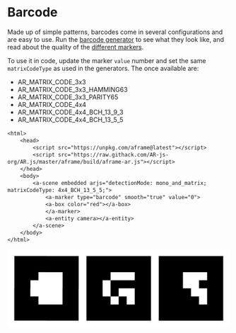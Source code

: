 # Barcode

Made up of simple patterns, barcodes come in several configurations and are easy to use. Run the [barcode generator](https://au.gmented.com/app/marker/marker.php) to see what they look like, and read about the quality of the [different markers](https://github.com/nicolocarpignoli/artoolkit-barcode-markers-collection). 

To use it in code, update the marker `value` number and set the same `matrixCodeType` as used in the generators. The once available are:

* AR\_MATRIX\_CODE\_3x3
* AR\_MATRIX\_CODE\_3x3\_HAMMING63
* AR\_MATRIX\_CODE\_3x3\_PARITY65
* AR\_MATRIX\_CODE\_4x4
* AR\_MATRIX\_CODE\_4x4\_BCH\_13\_9\_3
* AR\_MATRIX\_CODE\_4x4\_BCH\_13\_5\_5

```markup
<html>
	<head>
		<script src="https://unpkg.com/aframe@latest"></script>
		<script src="https://raw.githack.com/AR-js-org/AR.js/master/aframe/build/aframe-ar.js"></script>
	</head>
	<body>
		<a-scene embedded arjs="detectionMode: mono_and_matrix; matrixCodeType: 4x4_BCH_13_5_5;">
			<a-marker type="barcode" smooth="true" value="0">
    		<a-box color="red"></a-box>
			</a-marker>
			<a-entity camera></a-entity>
		</a-scene>
	</body>
</html>
```



![Barcode 0, 1, 2](../../../../.gitbook/assets/barcodes%20%281%29.jpg)

